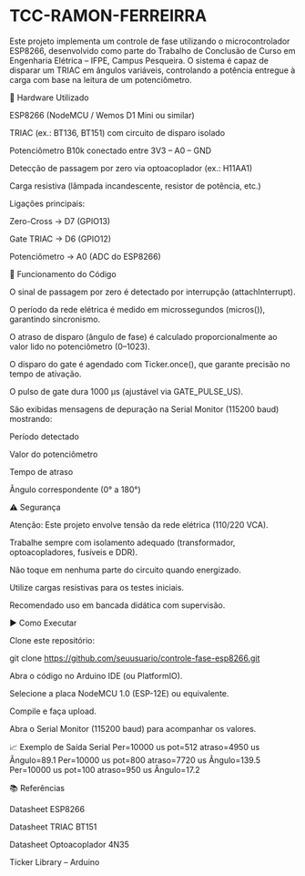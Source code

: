 # TCC-RAMON-FERREIRRA

Este projeto implementa um controle de fase utilizando o microcontrolador ESP8266, desenvolvido como parte do Trabalho de Conclusão de Curso em Engenharia Elétrica – IFPE, Campus Pesqueira.
O sistema é capaz de disparar um TRIAC em ângulos variáveis, controlando a potência entregue à carga com base na leitura de um potenciômetro.

🔧 Hardware Utilizado

ESP8266 (NodeMCU / Wemos D1 Mini ou similar)

TRIAC (ex.: BT136, BT151) com circuito de disparo isolado

Potenciômetro B10k conectado entre 3V3 – A0 – GND

Detecção de passagem por zero via optoacoplador (ex.: H11AA1)

Carga resistiva (lâmpada incandescente, resistor de potência, etc.)

Ligações principais:

Zero-Cross → D7 (GPIO13)

Gate TRIAC → D6 (GPIO12)

Potenciômetro → A0 (ADC do ESP8266)

📜 Funcionamento do Código

O sinal de passagem por zero é detectado por interrupção (attachInterrupt).

O período da rede elétrica é medido em microssegundos (micros()), garantindo sincronismo.

O atraso de disparo (ângulo de fase) é calculado proporcionalmente ao valor lido no potenciômetro (0–1023).

O disparo do gate é agendado com Ticker.once(), que garante precisão no tempo de ativação.

O pulso de gate dura 1000 µs (ajustável via GATE_PULSE_US).

São exibidas mensagens de depuração na Serial Monitor (115200 baud) mostrando:

Período detectado

Valor do potenciômetro

Tempo de atraso

Ângulo correspondente (0° a 180°)

⚠️ Segurança

Atenção: Este projeto envolve tensão da rede elétrica (110/220 VCA).

Trabalhe sempre com isolamento adequado (transformador, optoacopladores, fusíveis e DDR).

Não toque em nenhuma parte do circuito quando energizado.

Utilize cargas resistivas para os testes iniciais.

Recomendado uso em bancada didática com supervisão.

▶️ Como Executar

Clone este repositório:

git clone https://github.com/seuusuario/controle-fase-esp8266.git


Abra o código no Arduino IDE (ou PlatformIO).

Selecione a placa NodeMCU 1.0 (ESP-12E) ou equivalente.

Compile e faça upload.

Abra o Serial Monitor (115200 baud) para acompanhar os valores.

📈 Exemplo de Saída Serial
Per=10000 us  pot=512  atraso=4950 us  Ângulo=89.1
Per=10000 us  pot=800  atraso=7720 us  Ângulo=139.5
Per=10000 us  pot=100  atraso=950 us   Ângulo=17.2

📚 Referências

Datasheet ESP8266

Datasheet TRIAC BT151

Datasheet Optoacoplador 4N35

Ticker Library – Arduino

